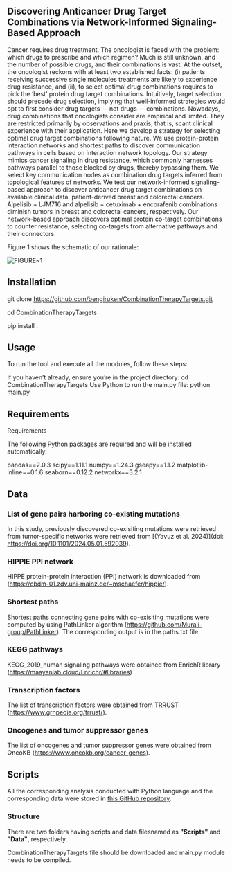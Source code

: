 ## Discovering Anticancer Drug Target Combinations via Network-Informed Signaling-Based Approach 

Cancer requires drug treatment. The oncologist is faced with the problem: which drugs to prescribe and which regimen? Much is still unknown, and the number of possible drugs, and their combinations is vast. At the outset, the oncologist reckons with at least two established facts: (i) patients receiving successive single molecules treatments are likely to experience drug resistance, and (ii), to select optimal drug combinations requires to pick the ‘best’ protein drug target combinations. Intuitively, target selection should precede drug selection, implying that well-informed strategies would opt to first consider drug targets — not drugs — combinations. Nowadays, drug combinations that oncologists consider are empirical and limited. They are restricted primarily by observations and praxis, that is, scant clinical experience with their application. 
Here we develop a strategy for selecting optimal drug target combinations following nature. We use protein-protein interaction networks and shortest paths to discover communication pathways in cells based on interaction network topology. Our strategy mimics cancer signaling in drug resistance, which commonly harnesses pathways parallel to those blocked by drugs, thereby bypassing them. 
We select key communication nodes as combination drug targets inferred from topological features of networks. We test our network-informed signaling-based approach to discover anticancer drug target combinations on available clinical data, patient-derived breast and colorectal cancers. Alpelisib + LJM716 and alpelisib + cetuximab + encorafenib combinations diminish tumors in breast and colorectal cancers, respectively.
Our network-based approach discovers optimal protein co-target combinations to counter resistance, selecting co-targets from alternative pathways and their connectors.


Figure 1 shows the schematic of our rationale:

![FIGURE~1](https://github.com/user-attachments/assets/e83b183a-419b-433e-bcdc-c09fc89c418c)


## Installation

git clone https://github.com/bengiruken/CombinationTherapyTargets.git

cd CombinationTherapyTargets

pip install .

## Usage
To run the tool and execute all the modules, follow these steps:

If you haven’t already, ensure you’re in the project directory:
cd CombinationTherapyTargets
Use Python to run the main.py file:
python main.py

## Requirements
Requirements

The following Python packages are required and will be installed automatically:

pandas==2.0.3
scipy==1.11.1
numpy==1.24.3
gseapy==1.1.2
matplotlib-inline==0.1.6
seaborn==0.12.2
networkx==3.2.1



## Data

### List of gene pairs harboring co-existing mutations

In this study, previously discovered co-exisiting mutations were retrieved from tumor-specific networks were retrieved from [(Yavuz et al. 2024)](doi: https://doi.org/10.1101/2024.05.01.592039). 

### HIPPIE PPI network

HIPPE protein-protein interaction (PPI) network is downloaded from (https://cbdm-01.zdv.uni-mainz.de/~mschaefer/hippie/).


### Shortest paths
Shortest paths connecting gene pairs with co-exisiting mutations were computed by using PathLinker algorithm (https://github.com/Murali-group/PathLinker). The corresponding output is in the paths.txt file.


### KEGG pathways

KEGG_2019_human signaling pathways were obtained from EnrichR library (https://maayanlab.cloud/Enrichr/#libraries)


### Transcription factors 
The list of transcription factors were obtained from TRRUST (https://www.grnpedia.org/trrust/).

### Oncogenes and tumor suppressor genes
The list of oncogenes and tumor suppressor genes were obtained from OncoKB (https://www.oncokb.org/cancer-genes).

## Scripts

All the corresponding analysis conducted with Python language and the corresponding data were stored in [this GitHub repository](https://github.com/bengiruken/CombinationTherapyTargets).

### Structure

There are two folders having scripts and data filesnamed as **"Scripts"** and **"Data"**, respectively.

CombinationTherapyTargets file should be downloaded and main.py module needs to be compiled. 


